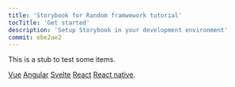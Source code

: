 ```yaml
---
title: 'Storybook for Random framwework tutorial'
tocTitle: 'Get started'
description: 'Setup Storybook in your development environment'
commit: ebe2ae2
---
```


This is a stub to test some items.

[Vue](/vue/en/get-started) [Angular](/angular/en/get-started) [Svelte](/svelte/en/get-started) [React](/react/en/get-started) [React native](/react-native/en/get-started).

